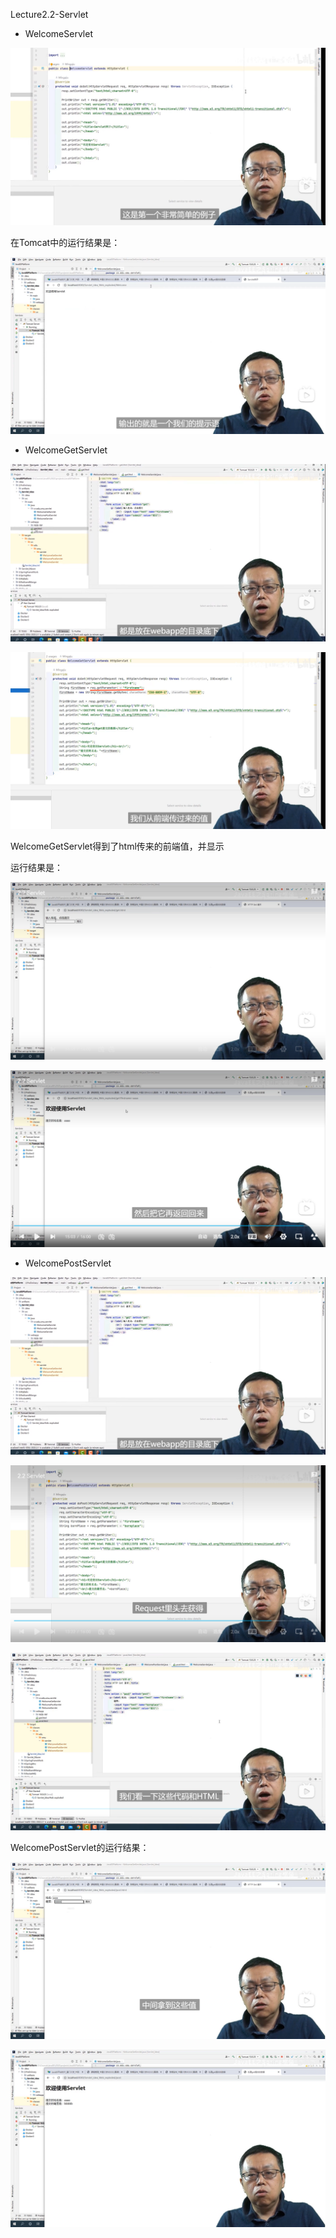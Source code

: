 Lecture2.2-Servlet

- WelcomeServlet

![image-20221228170559767](https://raw.githubusercontent.com/sunmiao0301/Public-Pic-Bed/main/imgfromPicGO/202212281705968.png)

在Tomcat中的运行结果是：

![image-20221228171149030](https://raw.githubusercontent.com/sunmiao0301/Public-Pic-Bed/main/imgfromPicGO/202212281711204.png)



- WelcomeGetServlet

![image-20221228170858355](https://raw.githubusercontent.com/sunmiao0301/Public-Pic-Bed/main/imgfromPicGO/202212281708573.png)

![](https://raw.githubusercontent.com/sunmiao0301/Public-Pic-Bed/main/imgfromPicGO/202212281707524.png)

WelcomeGetServlet得到了html传来的前端值，并显示

运行结果是：

![image-20221228171215724](https://raw.githubusercontent.com/sunmiao0301/Public-Pic-Bed/main/imgfromPicGO/202212281712896.png)

![image-20221228171224349](https://raw.githubusercontent.com/sunmiao0301/Public-Pic-Bed/main/imgfromPicGO/202212281712517.png)



- WelcomePostServlet

![image-20221228170858355](https://raw.githubusercontent.com/sunmiao0301/Public-Pic-Bed/main/imgfromPicGO/202212281710721.png)

![](https://raw.githubusercontent.com/sunmiao0301/Public-Pic-Bed/main/imgfromPicGO/202212281710067.png)

![image-20221228171028806](https://raw.githubusercontent.com/sunmiao0301/Public-Pic-Bed/main/imgfromPicGO/202212281710018.png)

WelcomePostServlet的运行结果：

![image-20221228171304500](https://raw.githubusercontent.com/sunmiao0301/Public-Pic-Bed/main/imgfromPicGO/202212281713675.png)

![image-20221228171311459](https://raw.githubusercontent.com/sunmiao0301/Public-Pic-Bed/main/imgfromPicGO/202212281713632.png)
